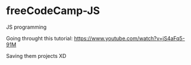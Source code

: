 # freeCodeCamp-JS
JS programming

Going throught this tutorial: https://www.youtube.com/watch?v=jS4aFq5-91M

Saving them projects XD
